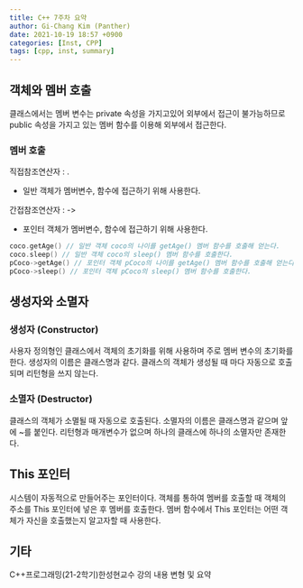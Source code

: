 ```yaml
---
title: C++ 7주차 요약
author: Gi-Chang Kim (Panther)
date: 2021-10-19 18:57 +0900
categories: [Inst, CPP]
tags: [cpp, inst, summary]
---
```


## 객체와 멤버 호출

클래스에서는 멤버 변수는 private 속성을 가지고있어 외부에서 접근이 불가능하므로 public 속성을 가지고 있는 멤버 함수를 이용해 외부에서 접근한다.

### 멤버 호출

직접참조연산자 : .
 - 일반 객체가 멤버변수, 함수에 접근하기 위해 사용한다.

간접참조연산자 : ->
 - 포인터 객체가 멤버변수, 함수에 접근하기 위해 사용한다.

```C++
coco.getAge() // 일반 객체 coco의 나이를 getAge() 멤버 함수를 호출해 얻는다.
coco.sleep() // 일반 객체 coco의 sleep() 멤버 함수를 호출한다.
pCoco->getAge() // 포인터 객체 pCoco의 나이를 getAge() 멤버 함수를 호출해 얻는다.
pCoco->sleep() // 포인터 객체 pCoco의 sleep() 멤버 함수를 호출한다.
```

## 생성자와 소멸자

### 생성자 (Constructor)

사용자 정의형인 클래스에서 객체의 초기화를 위해 사용하며 주로 멤버 변수의 초기화를 한다.
생성자의 이름은 클래스명과 같다.
클래스의 객체가 생성될 때 마다 자동으로 호출되며 리턴형을 쓰지 않는다.

### 소멸자 (Destructor)

클래스의 객체가 소멸될 때 자동으로 호출된다.
소멸자의 이름은 클래스명과 같으며 앞에 ~를 붙인다.
리턴형과 매개변수가 없으며 하나의 클래스에 하나의 소멸자만 존재한다.

## This 포인터

시스템이 자동적으로 만들어주는 포인터이다.
객체를 통하여 멤버를 호출할 때 객체의 주소를 This 포인터에 넣은 후 멤버를 호출한다.
멤버 함수에서 This 포인터는 어떤 객체가 자신을 호출했는지 알고자할 때 사용한다.

## 기타

C++프로그래밍(21-2학기)한성현교수 강의 내용 변형 및 요약